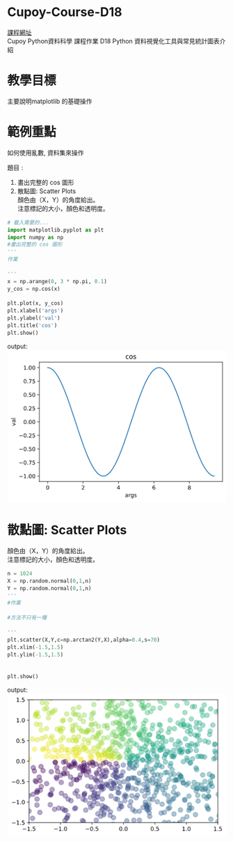# Cupoy-Course-D18
[課程網址](https://www.cupoy.com/marathon-mission/00000174C4BC1B93000000016375706F795F70726572656C656173654355/00000176D6F42D75000000106375706F795F72656C656173654349/)  
Cupoy Python資料科學 課程作業 D18 Python 資料視覺化工具與常見統計圖表介紹</br>

# 教學目標 

主要說明matplotlib 的基礎操作  



# 範例重點

如何使用亂數, 資料集來操作  
 

題目 :   
1. 畫出完整的 cos 圖形</br>
2. 散點圖: Scatter Plots      
    顏色由（X，Y）的角度給出。  
    注意標記的大小，顏色和透明度。  
```py
# 載入需要的...
import matplotlib.pyplot as plt
import numpy as np
#畫出完整的 cos 圖形
'''
作業

'''
x = np.arange(0, 3 * np.pi, 0.1)
y_cos = np.cos(x)

plt.plot(x, y_cos)
plt.xlabel('args')
plt.ylabel('val')
plt.title('cos')
plt.show()
```
output:  
![cos](cos.png)  
# 散點圖: Scatter Plots  
顏色由（X，Y）的角度給出。  
注意標記的大小，顏色和透明度。  
```py
n = 1024
X = np.random.normal(0,1,n)
Y = np.random.normal(0,1,n)
'''
#作業

#方法不只有一種

'''
plt.scatter(X,Y,c=np.arctan2(Y,X),alpha=0.4,s=70)
plt.xlim(-1.5,1.5)
plt.ylim(-1.5,1.5)


plt.show()

```
output:  
![scatter](scatter.png)